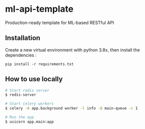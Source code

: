 # ml-api-template
Production-ready template for ML-based RESTful API


## Installation

Create a new virtual environment with python 3.8x, then install the dependencies :
```
pip install -r requirements.txt
```

## How to use locally

```bash
# Start redis server
$ redis-server

# Start celery workers
$ celery -A app.background worker -l info -Q main-queue -c 1

# Run the app
$ uvicorn app.main:app